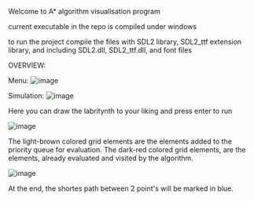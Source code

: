 Welcome to A* algorithm visualisation program

current executable in the repo is compiled under windows

to run the project compile the files with SDL2 library, SDL2_ttf extension library, and including SDL2.dll, SDL2_ttf.dll, and font files

OVERVIEW:

Menu:
![image](https://github.com/user-attachments/assets/d56ce887-b898-488d-b22f-9b958b8ad893)



Simulation:
![image](https://github.com/user-attachments/assets/c892f952-6501-4bd7-ad0e-19839d9c3cac)


Here you can draw the labritynth to your liking and press enter to run


![image](https://github.com/user-attachments/assets/dbbbc0dc-482b-4fb4-9b45-0c8970c5baa7)


The light-brown colored grid elements are the elements added to the priority queue for evaluation.
The dark-red colored grid elements, are the elements, already evaluated and visited by the algorithm.


![image](https://github.com/user-attachments/assets/22515ef3-b95c-4abe-abb1-91a006149e7a)


At the end, the shortes path between 2 point's will be marked in blue.
